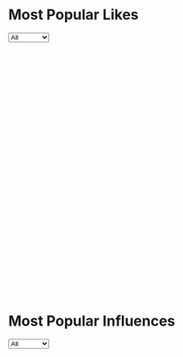 # Most Popular Likes
<select class="genreSelect" chart-id="mostpopularlikes" data-prefix="data/mostPopularLikes">
    <option value="">All</option>
    <option value="Dance">Dance</option>
    <option value="Electronic">Electronic</option>
    <option value="HipHop">HipHop</option>
    <option value="Indie">Indie</option>
    <option value="Metal">Metal</option>
    <option value="Pop">Pop</option>
    <option value="Punk">Punk</option>
    <option value="Rock">Rock</option>
    <option value="Roots">Roots</option>
</select>
<div id="mostpopularlikes" class="barChart" data-url="data/mostPopularLikes.json" style="width: 900px; height: 500px;"></div>

# Most Popular Influences
<select class="genreSelect" chart-id="mostpopularinfluences" data-prefix="data/mostPopularInfluences">
    <option value="">All</option>
    <option value="Dance">Dance</option>
    <option value="Electronic">Electronic</option>
    <option value="HipHop">HipHop</option>
    <option value="Indie">Indie</option>
    <option value="Metal">Metal</option>
    <option value="Pop">Pop</option>
    <option value="Punk">Punk</option>
    <option value="Rock">Rock</option>
    <option value="Roots">Roots</option>
</select>
<div id="mostpopularinfluences" class="barChart" data-url="data/mostPopularInfluences.json" style="width: 900px; height: 500px;"></div>